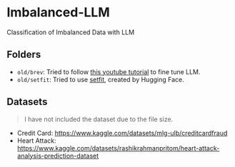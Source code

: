 # Imbalanced-LLM

Classification of Imbalanced Data with LLM

## Folders

- `old/brev`: Tried to follow [this youtube tutorial](https://youtu.be/ztPoCymwIp0?feature=shared) to fine tune LLM.
- `old/setfit`: Tried to use [setfit](https://github.com/huggingface/setfit), created by Hugging Face.
  

## Datasets
>  I have not included the dataset due to the file size.

- Credit Card: https://www.kaggle.com/datasets/mlg-ulb/creditcardfraud
- Heart Attack: https://www.kaggle.com/datasets/rashikrahmanpritom/heart-attack-analysis-prediction-dataset
